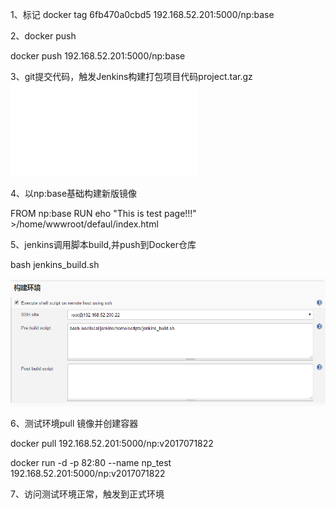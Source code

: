 1、标记
docker tag 6fb470a0cbd5 192.168.52.201:5000/np:base

2、docker push

docker push 192.168.52.201:5000/np:base


3、git提交代码，触发Jenkins构建打包项目代码project.tar.gz
![url](/jenkins_build.sh)


4、以np:base基础构建新版镜像

FROM np:base
RUN eho "This is test page!!!" >/home/wwwroot/defaul/index.html

5、jenkins调用脚本build,并push到Docker仓库

bash jenkins_build.sh

![image](/images/Jenkins_build.png)



6、测试环境pull 镜像并创建容器

docker pull 192.168.52.201:5000/np:v2017071822

docker run -d -p 82:80 --name np_test 192.168.52.201:5000/np:v2017071822



7、访问测试环境正常，触发到正式环境